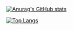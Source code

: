 [![Anurag's GitHub stats](https://github-readme-stats.vercel.app/api?username=TomTruyen&show_icons=true&theme=dark)](https://github.com/anuraghazra/github-readme-stats)

[![Top Langs](https://github-readme-stats.vercel.app/api/top-langs/?username=TomTruyen&layout=compact)](https://github.com/anuraghazra/github-readme-stats)

